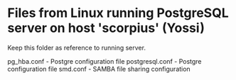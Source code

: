# Files from Linux running PostgreSQL server on host 'scorpius' (Yossi)

Keep this folder as reference to running server.

pg_hba.conf - Postgre configuration file
postgresql.conf - Postgre configuration file
smd.conf - SAMBA file sharing configuration

